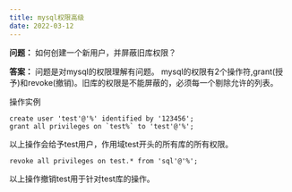 ```yaml
---
title: mysql权限高级
date: 2022-03-12
---
```


**问题：**
如何创建一个新用户，并屏蔽旧库权限？

**答案：**
问题是对mysql的权限理解有问题。
mysql的权限有2个操作符,grant(授予)和revoke(撤销)。旧库的权限是不能屏蔽的，必须每一个剔除允许的列表。

操作实例

```code
create user 'test'@'%' identified by '123456';
grant all privileges on `test%` to 'test'@'%';
```

以上操作会给予test用户，作用域test开头的所有库的所有权限。

```code
revoke all privileges on test.* from 'sql'@'%';
```

以上操作撤销test用于针对test库的操作。
